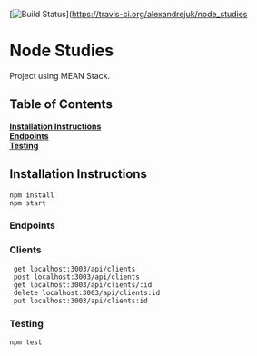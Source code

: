 [![Build Status](https://travis-ci.org/alexandrejuk/node_studies.svg?branch=master)](https://travis-ci.org/alexandrejuk/node_studies

# Node Studies

Project using MEAN Stack.


## Table of Contents

**[Installation Instructions](#installation-instructions)** <br/>
**[Endpoints](#endpoints)**  <br/>
**[Testing](#testing)** <br/>


## Installation Instructions

``` 
npm install
npm start
```
### Endpoints
### Clients

```
 get localhost:3003/api/clients 
 post localhost:3003/api/clients 
 get localhost:3003/api/clients/:id 
 delete localhost:3003/api/clients:id 
 put localhost:3003/api/clients:id
```

### Testing
```
npm test
```
